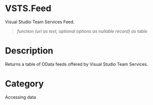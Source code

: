 ﻿# VSTS.Feed
Visual Studio Team Services Feed.
> _function (url as text, optional options as nullable record) as table_
# Description 
Returns a table of OData feeds offered by Visual Studio Team Services.
# Category 
Accessing data
